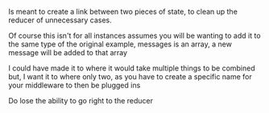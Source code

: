 Is meant to create a link between two pieces of state, to clean up the reducer of unnecessary cases.

Of course this isn't for all instances
assumes you will be wanting to add it to the same type of the original
example, messages is an array, a new message will be added to that array

I could have made it to where it would take multiple things to be combined but, I want it to where only two, as you have to create a specific name for your middleware to then be plugged ins

Do lose the ability to go right to the reducer

